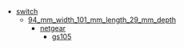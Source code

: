 * [switch](switch)
  * [94_mm_width_101_mm_length_29_mm_depth](switch/94_mm_width_101_mm_length_29_mm_depth)
    * [netgear](switch/94_mm_width_101_mm_length_29_mm_depth/netgear)
      * [gs105](switch/94_mm_width_101_mm_length_29_mm_depth/netgear/gs105)
